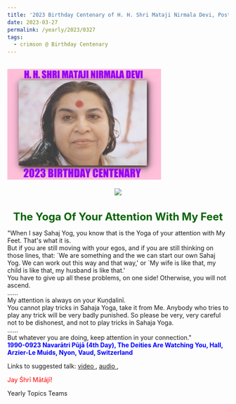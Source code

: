 ```yaml
---
title: '2023 Birthday Centenary of H. H. Shri Mataji Nirmala Devi, Post 10'
date: 2023-03-27
permalink: /yearly/2023/0327
tags:
  - crimson @ Birthday Centenary
---
```


<br>
<div style="text-align: left"><img src="/images/100Years.jpg" width="350" /></div><br>

<div style="text-align: center"><img src="/images/image1147_Balwant_Kumbhojkar_Collection.jpg" /></div>

<br>
<p style="color:DarkGreen; text-align:center">
<font size="+2"><b>The Yoga Of Your Attention With My Feet</b><br></font>
</p>

<p>
"When I say Sahaj Yog, you know that is the Yoga of your attention with My Feet. That's what it is.<br>
But if you are still moving with your egos, and if you are still thinking on those lines, that: `We are something and the we can start our own Sahaj Yog. We can work out this way and that way,' or `My wife is like that, my child is like that, my husband is like that.'<br>
You have to give up all these problems, on one side! Otherwise, you will not ascend.<br>
......<br>
My attention is always on your Kuṇḍalinī.<br>
You cannot play tricks in Sahaja Yoga, take it from Me. Anybody who tries to play any trick will be very badly punished. So please be very, very careful not to be dishonest, and not to play tricks in Sahaja Yoga. <br>
......<br>
But whatever you are doing, keep attention in your connection."<br>
<font color="blue"><b>1990-0923 Navarātri Pūjā (4th Day), The Deities Are Watching You, Hall, Arzier-Le Muids, Nyon, Vaud, Switzerland</b></font><br>
</p>

Links to suggested talk: <a href="https://vimeo.com/76751298"> video </a>, <a href="https://soundcloud.com/nirmala-vidya-portal/1990-0923-navaratri-puja-talk"> audio </a>,<br>

<p style="color:red;">Jay Śhrī Mātājī!<br></p>

<p>Yearly Topics Teams</p>